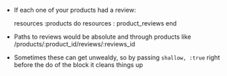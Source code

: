 * If each one of your products had a review:

    resources :products do
      resources : product_reviews
    end

* Paths to reviews would be absolute and through products like /products/:product_id/reviews/:reviews_id
* Sometimes these can get unwealdy, so by passing `shallow, :true` right before the do of the block it cleans things up